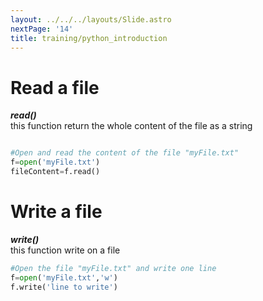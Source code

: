 ```yaml
---
layout: ../../../layouts/Slide.astro
nextPage: '14'
title: training/python_introduction
---
```




# Read a file
___read()___  
this function return the whole content  of the file as a string  

```python

#Open and read the content of the file "myFile.txt"
f=open('myFile.txt')
fileContent=f.read()
``` 


# Write a file

___write()___  
this function write on a file  

```python
#Open the file "myFile.txt" and write one line
f=open('myFile.txt','w')
f.write('line to write')
```